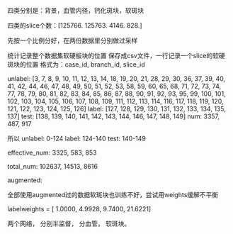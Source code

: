四类分别是：背景，血管内径，钙化斑块，软斑块  

四类的slice个数：[125766. 125763.   4146.    828.]

先按一个比例分好，在两份数据里分别做过采样

统计记录整个数据集软硬板块的位置
保存成csv文件，一行记录一个slice的软硬斑块的位置   格式为：case_id, branch_id, slice_id


unlabel: [3, 7, 8, 9, 10, 11, 12, 13, 14, 18, 19, 20, 21, 28, 29, 30, 36, 37, 39, 40, 41, 42, 44, 46, 47, 48, 49, 50, 51, 52, 53, 58, 59, 60, 65, 68, 71, 72, 73, 74, 77, 78, 79, 80, 81, 82, 83, 84, 85, 86, 87, 88, 90, 91, 92, 93, 95, 99, 100, 101, 102, 103, 104, 105, 106, 107, 108, 109, 111, 112, 113, 114, 116, 117, 118, 119, 120, 121, 122, 123, 124, 125, 126]
label: [127, 128, 129, 130, 131, 132, 133, 134, 135, 137]
test: [138, 139, 140, 141, 142, 143, 144, 146, 147, 148, 149]
num: 3357, 487, 917

所以 unlabel: 0-124     label: 124-140    test: 140-149

effective_num: 3325, 583, 853

total_num: 102637, 14513, 8616

augmented: 


全部使用augmented过的数据软斑块也训练不好，尝试用weights缓解不平衡

labelweights = [ 1.0000,  4.9928,  9.7400, 21.6221]


两个网络， 分别半监督， 分血管， 软斑块。